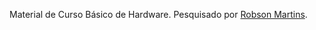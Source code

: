 Material de Curso Básico de Hardware.
Pesquisado por [Robson Martins](http://www.robsonmartins.com).